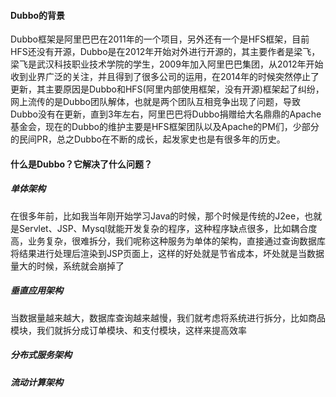 #### Dubbo的背景
Dubbo框架是阿里巴巴在2011年的一个项目，另外还有一个是HFS框架，目前HFS还没有开源，Dubbo是在2012年开始对外进行开源的，其主要作者是梁飞，梁飞是武汉科技职业技术学院的学生，2009年加入阿里巴巴集团，从2012年开始收到业界广泛的关注，并且得到了很多公司的运用，在2014年的时候突然停止了更新，其主要原因是Dubbo和HFS(阿里内部使用框架，没有开源)框架起了纠纷，网上流传的是Dubbo团队解体，也就是两个团队互相竞争出现了问题，导致Dubbo没有在更新，直到3年左右，阿里巴巴将Dubbo捐赠给大名鼎鼎的Apache基金会，现在的Dubbo的维护主要是HFS框架团队以及Apache的PM们，少部分的民间PR，总之Dubbo在不断的成长，起发家史也是有很多年的历史。

#### 什么是Dubbo？它解决了什么问题？
##### 单体架构
在很多年前，比如我当年刚开始学习Java的时候，那个时候是传统的J2ee，也就是Servlet、JSP、Mysql就能开发复杂的程序，这种程序缺点很多，比如耦合度高，业务复杂，很难拆分，我们呢称这种服务为单体的架构，直接通过查询数据库将结果进行处理后渲染到JSP页面上，这样的好处就是节省成本，坏处就是当数据量大的时候，系统就会崩掉了

##### 垂直应用架构
当数据量越来越大，数据库查询越来越慢，我们就考虑将系统进行拆分，比如商品模块，我们就拆分成订单模块、和支付模块，这样来提高效率

##### 分布式服务架构 

##### 流动计算架构 

